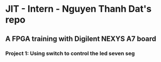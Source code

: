 # JIT - Intern - Nguyen Thanh Dat's repo
## A FPGA training with Digilent NEXYS A7 board
### Project 1: Using switch to control the led seven seg 
